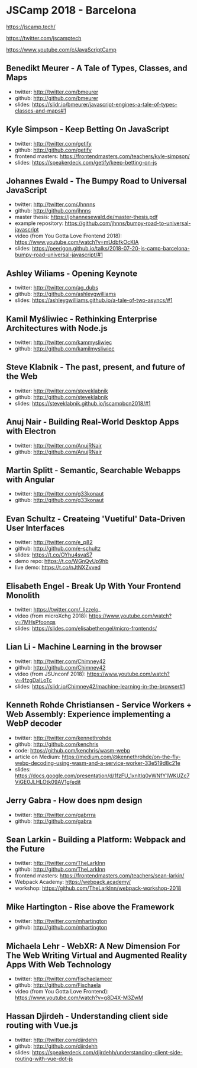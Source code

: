 # JSCamp 2018 - Barcelona

https://jscamp.tech/

https://twitter.com/jscamptech

https://www.youtube.com/c/JavaScriptCamp

## Benedikt Meurer - A Tale of Types, Classes, and Maps

- twitter: http://twitter.com/bmeurer
- github: http://github.com/bmeurer
- slides: https://slidr.io/bmeurer/javascript-engines-a-tale-of-types-classes-and-maps#1

## Kyle Simpson - Keep Betting On JavaScript

- twitter: http://twitter.com/getify
- github: http://github.com/getify
- frontend masters: https://frontendmasters.com/teachers/kyle-simpson/
- slides: https://speakerdeck.com/getify/keep-betting-on-js

## Johannes Ewald - The Bumpy Road to Universal JavaScript

- twitter: http://twitter.com/Jhnnns
- github: http://github.com/jhnns
- master thesis: https://johannesewald.de/master-thesis.pdf
- example repository: https://github.com/jhnns/bumpy-road-to-universal-javascript
- video (from You Gotta Love Frontend
  2018): https://www.youtube.com/watch?v=mUdbfkOcKIA
- slides: https://peerigon.github.io/talks/2018-07-20-js-camp-barcelona-bumpy-road-universal-javascript/#1

## Ashley Wiliams - Opening Keynote

- twitter: http://twitter.com/ag_dubs
- github: http://github.com/ashleygwilliams
- slides: https://ashleygwilliams.github.io/a-tale-of-two-asyncs/#1

## Kamil Myśliwiec - Rethinking Enterprise Architectures with Node.js

- twitter: http://twitter.com/kammysliwiec
- github: http://github.com/kamilmysliwiec

## Steve Klabnik - The past, present, and future of the Web

- twitter: http://twitter.com/steveklabnik
- github: http://github.com/steveklabnik
- slides: https://steveklabnik.github.io/jscampbcn2018/#1

## Anuj Nair - Building Real-World Desktop Apps with Electron

- twitter: http://twitter.com/AnujRNair
- github: http://github.com/AnujRNair

## Martin Splitt - Semantic, Searchable Webapps with Angular

- twitter: http://twitter.com/g33konaut
- github: http://github.com/g33konaut

## Evan Schultz - Createing 'Vuetiful' Data-Driven User Interfaces

- twitter: http://twitter.com/e_p82
- github: http://github.com/e-schultz
- slides: https://t.co/OYhu4svaS7
- demo repo: https://t.co/WGnQyUp9hb
- live demo: https://t.co/nJtNXZvved

## Elisabeth Engel - Break Up With Your Frontend Monolith

- twitter: https://twitter.com/_lizzelo_
- video (from microXchg 2018): https://www.youtube.com/watch?v=7MHsPfoonqs
- slides: https://slides.com/elisabethengel/micro-frontends/

## Lian Li - Machine Learning in the browser

- twitter: http://twitter.com/Chimney42
- github: http://github.com/Chimney42
- video (from JSUnconf 2018): https://www.youtube.com/watch?v=4fzgDaILoTc
- slides: https://slidr.io/Chimney42/machine-learning-in-the-browser#1

## Kenneth Rohde Christiansen - Service Workers + Web Assembly: Experience implementing a WebP decoder

- twitter: http://twitter.com/kennethrohde
- github: http://github.com/kenchris
- code: https://github.com/kenchris/wasm-webp
- article on Medium: https://medium.com/@kennethrohde/on-the-fly-webp-decoding-using-wasm-and-a-service-worker-33e519d8c21e
- slides: https://docs.google.com/presentation/d/1fzFU_1xnltIq0yWNfY1WKUZc7VjGE0JLHLOtk09AV1g/edit

## Jerry Gabra - How does npm design

- twitter: http://twitter.com/gabrrra
- github: http://github.com/gabra

## Sean Larkin - Building a Platform: Webpack and the Future

- twitter: http://twitter.com/TheLarkInn
- github: http://github.com/TheLarkInn
- frontend masters: https://frontendmasters.com/teachers/sean-larkin/
- Webpack Academy: https://webpack.academy/
- workshop: https://github.com/TheLarkInn/webpack-workshop-2018

## Mike Hartington - Rise above the Framework

- twitter: http://twitter.com/mhartington
- github: http://github.com/mhartington

## Michaela Lehr - WebXR: A New Dimension For The Web Writing Virtual and Augmented Reality Apps With Web Technology

- twitter: http://twitter.com/fischaelameer
- github: http://github.com/Fischaela
- video (from You Gotta Love Frontend): https://www.youtube.com/watch?v=g8D4X-M3ZwM

## Hassan Djirdeh - Understanding client side routing with Vue.js

- twitter: http://twitter.com/djirdehh
- github: http://github.com/djirdehh
- slides: https://speakerdeck.com/djirdehh/understanding-client-side-routing-with-vue-dot-js
